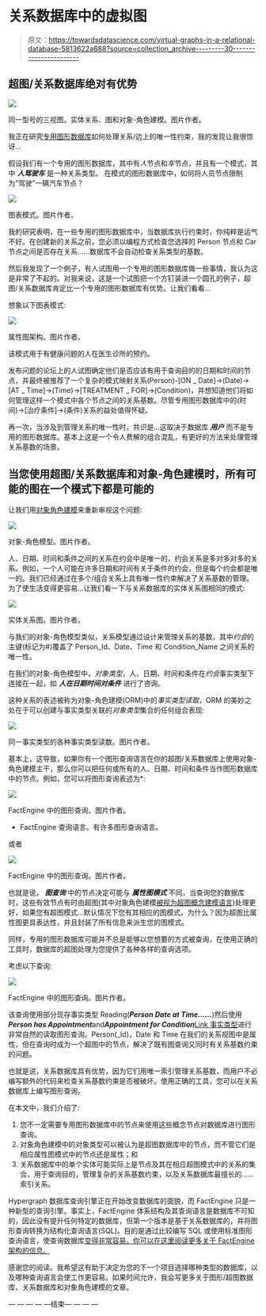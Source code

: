 # 关系数据库中的虚拟图

> 原文：<https://towardsdatascience.com/virtual-graphs-in-a-relational-database-5813622a688?source=collection_archive---------30----------------------->

## 超图/关系数据库绝对有优势

![](img/a297f078baf2f3edb85162ec0970ffe2.png)

同一型号的三视图。实体关系、图和对象-角色建模。图片作者。

我正在研究[专用图形数据库](/what-is-a-graph-database-249cd7fdf24d)如何处理关系/边上的唯一性约束，我的发现让我很惊讶…

假设我们有一个专用的图形数据库，其中有*人*节点和*车*节点，并且有一个模式，其中 ***人驾驶车*** 是一种关系类型。
在模式的图形数据库中，如何将人员节点限制为“驾驶”一辆汽车节点？

![](img/49389bb94bcba9f92b456edb1627fe75.png)

图表模式。图片作者。

我的研究表明，在一些专用的图形数据库中，当数据库执行约束时，你纯粹是运气不好。在创建新的关系之前，您必须以编程方式检查您选择的 Person 节点和 Car 节点之间是否存在关系……数据库不会自动检查关系类型的基数。

然后我发现了一个例子，有人试图用一个专用的图形数据库做一些事情，我认为这是非常了不起的。对我来说，这是一个试图把一个方钉装进一个圆孔的例子，超图/关系数据库肯定比一个专用的图形数据库有优势。让我们看看…

想象以下图表模式:

![](img/65b73d75e2ffb80271dc8f51536e5f38.png)

属性图架构。图片作者。

该模式用于有健康问题的人在医生诊所的预约。

发布问题的论坛上的人试图确定他们是否应该有用于查询目的的日期和时间的节点，并最终被推荐了一个复杂的模式映射关系(Person)-[ON _ Date]->(Date)->[AT _ Time]->(Time)->[TREATMENT _ FOR]->(Condition)，并想知道他们将如何管理这样一个模式中各个节点之间的关系基数。尽管专用图形数据库中的(时间)->[治疗条件]->(条件)关系的益处值得怀疑。

再一次，当涉及到管理关系的唯一性时，共识是…这取决于数据库 ***用户*** 而不是专用的图形数据库。基本上这是一个令人费解的组合混乱，有更好的方法来处理管理关系基数的场景。

## 当您使用超图/关系数据库和对象-角色建模时，所有可能的图在一个模式下都是可能的

让我们用[对象角色建模](/why-learn-object-role-modelling-4eebd93dcda2)来重新审视这个问题:

![](img/f0c1efa8103359d5c27fc7b948783a3b.png)

对象-角色模型。图片作者。

人、日期、时间和条件之间的关系在约会中是唯一的，约会关系是多对多对多的关系。例如，一个人可能在许多日期和时间有关于条件的约会，但是每个约会都是唯一的。我们已经通过在多个/组合关系上具有唯一性约束解决了关系基数的管理。为了使生活变得更容易…让我们看一下与关系数据库的实体关系图相同的模式:

![](img/e6a5650e6ab99b6bab917dbee82eda8d.png)

实体关系图。图片作者。

与我们的对象-角色模型类似，关系模型通过设计来管理关系的基数，其中*约会*的主键(标记为#)覆盖了 Person_Id、Date、Time 和 Condition_Name 之间关系的唯一性。

在我们的对象-角色模型中，*对象类型*，人、日期、时间和条件在*约会*事实类型下连接在一起，如 ***人在日期时间对条件*** 进行了咨询。

这种关系的表述被称为对象-角色建模(ORM)中的*事实类型读取*，ORM 的美妙之处在于可以创建与事实类型关联的*对象类型*集合的任何组合表现:

![](img/ae955b203f590ebeb24f33cda5a7ba1a.png)

同一事实类型的各种事实类型读数。图片作者。

基本上，这导致，如果你有一个图形查询语言在你的超图/关系数据库上使用对象-角色建模主干，那么你可以把任何或所有的人、日期、时间和条件当作图形数据库中的节点。例如，您可以将图形查询表述为*:

![](img/e4d1e4fa0b1333827709dfd5a0bb9081.png)

FactEngine 中的图形查询。图片作者。

* FactEngine 查询语言。有许多图形查询语言。

或者

![](img/51999b8f68cb4fd86e2e9a447f04e4bd.png)

FactEngine 中的图形查询。图片作者。

也就是说， ***图查询*** 中的节点决定可能与 ***属性图模式*** 不同，当查询您的数据库时，这些有效节点有时由超图(其中对象角色建模[被视为超图概念建模语言](/knowledge-hypergraphs-object-role-modeling-ef0f58f38066))处理更好，如果您有超图模式…默认情况下您有其相应的图模式。为什么？因为超图比属性图更具表达性，并且封装了所有信息来派生您的图模式。

同样，专用的图形数据库可能并不总是能够以您想要的方式被查询，在使用正确的工具时，数据库的超图处理为您提供了各种各样的查询选项。

考虑以下查询:

![](img/6c99f4cad1db2fff71c8f62cd6aa6edc.png)

FactEngine 中的图形查询。图片作者。

该查询使用部分现存事实类型 Reading(***Person Date at Time……***)然后使用***Person has Appointment***and***Appointment for Condition***[Link 事实类型](/link-fact-types-in-object-role-modeling-3c68c15eec92)进行非常自然的读取图形查询。Person(_Id)，Date 和 Time 在我们的关系视图中是属性，但在查询时成为一个超图中的节点，解决了既有图查询又同时有关系基数约束的问题。

也就是说，关系数据库具有优势，因为它们用唯一索引管理关系基数，而用户不必编写额外的代码来检查关系基数约束是否被破坏。使用正确的工具，您可以在关系数据库上编写图形查询。

在本文中，我们介绍了:

1.  您不一定需要专用图形数据库中的节点来使用这些概念节点对数据库进行图形查询。
2.  对象角色建模中的对象类型可以被认为是超图数据库中的节点，而不管它们是相应属性图模式中的节点还是属性；和
3.  关系数据库中的单个实体可能实际上是节点及其在相应超图模式中的关系的集合，用于查询目的，管理复杂的关系基数约束，以及关系数据库最擅长的……索引关系。

Hypergraph 数据库查询引擎正在开始改变数据库的面貌，而 FactEngine 只是一种新型的查询引擎。事实上，FactEngine 体系结构及其查询语言是数据库不可知的，因此没有提升任何特定的数据库，但第一个版本是基于关系数据库的，并将图形查询转换为结构化查询语言(SQL)。目的是通过比较编写 SQL 或使用标准图形查询语言，使查询数据库[变得非常容易。你可以在这里阅读更多关于 FactEngine 架构的信息。](/natural-language-queries-for-real-this-time-5383bf42ad2a)

感谢您的阅读。我希望这有助于决定为您的下一个项目选择哪种类型的数据库，以及哪种查询语言会使工作更容易。如果时间允许，我会写更多关于图形/超图数据库、关系数据库和对象角色建模的文章。

— — — — —结束— — — —